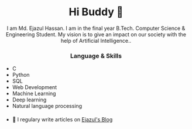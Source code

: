 <h1 align="center"> Hi Buddy 👋 </h1>
<p align="center"> I am Md. Ejazul Hassan. I am in the final year B.Tech. Computer Science & Engineering Student. My vision is to give an impact on our society with the help of Artificial Intelligence.. </p>
<!--<img align="right" src="#" height="300" width="300"> -->
<h3 align="center"> Language & Skills </h3>

- C
- Python
- SQL
- Web Development
- Machine Learning
- Deep learning
- Natural language processing

<h4 align="center"></h4>

<!-- <p align="center">
<a href="https://hassanejazul786.github.io/PortFolio/dist/" target="blank"><img align="center" src="https://www.agltechnologies.com/wp-content/uploads/2018/05/website-importance-for-business.jpg" alt="aayushi-droid" height="40" width="40" /></a> 
</p> -->


- 📝 I regulary write articles on [Ejazul's Blog](https://kgptalkie.com/author/mdejazul-hassan/)
